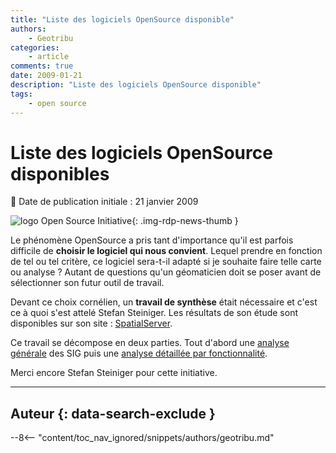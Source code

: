 ```yaml
---
title: "Liste des logiciels OpenSource disponible"
authors:
    - Geotribu
categories:
    - article
comments: true
date: 2009-01-21
description: "Liste des logiciels OpenSource disponible"
tags:
    - open source
---
```


# Liste des logiciels OpenSource disponibles

:calendar: Date de publication initiale : 21 janvier 2009

![logo Open Source Initiative](https://cdn.geotribu.fr/img/logos-icones/opensource.png "logo Open Source Initiative"){: .img-rdp-news-thumb }

Le phénomène OpenSource a pris tant d'importance qu'il est parfois difficile de **choisir le logiciel qui nous convient**. Lequel prendre en fonction de tel ou tel critère, ce logiciel sera-t-il adapté si je souhaite faire telle carte ou analyse ? Autant de questions qu'un géomaticien doit se poser avant de sélectionner son futur outil de travail.

Devant ce choix cornélien, un **travail de synthèse** était nécessaire et c'est ce à quoi s'est attelé Stefan Steiniger. Les résultats de son étude sont disponibles sur son site : [SpatialServer](http://www.spatialserver.net/osgis/).

Ce travail se décompose en deux parties. Tout d'abord une [analyse générale](http://www.spatialserver.net/osgis/Desktopgis_overview.htm) des SIG puis une [analyse détaillée par fonctionnalité](http://www.spatialserver.net/osgis/osgis_functionality.htm).

Merci encore Stefan Steiniger pour cette initiative.

----

## Auteur {: data-search-exclude }

--8<-- "content/toc_nav_ignored/snippets/authors/geotribu.md"
